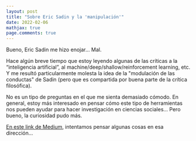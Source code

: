```yaml
---
layout: post
title: "Sobre Eric Sadin y la 'manipulación'"
date: 2022-02-06
mathjax: true
page.comments: true
---
```


Bueno, Eric Sadin me hizo enojar... Mal.

Hace algún breve tiempo que estoy leyendo algunas de las críticas a la “inteligencia artificial”, al machine/deep/shallow/reinforcement learning, etc. Y me resultó particularmente molesta la idea de la "modulación de las conductas" de Sadin (pero que es compartida por buena parte de la crítica filosófica). 

No es un tipo de preguntas en el que me sienta demasiado cómodo. En general, estoy más interesado en pensar cómo este tipo de herramientas nos pueden ayudar para hacer investigación en ciencias sociales… Pero bueno, la curiosidad pudo más.

[En este link de Medium](https://medium.com/factor-data/impresiones-sobre-algunas-afirmaciones-de-la-crítica-de-la-técnica-bueno-de-una-de-las-críticas-d0d48b399dd1), intentamos pensar algunas cosas en esa dirección...
